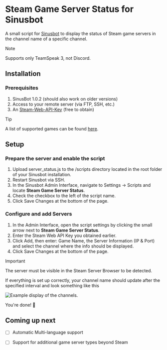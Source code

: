 # Steam Game Server Status for Sinusbot

A small script for [Sinusbot](https://github.com/SinusBot) to display the status of Steam game servers in the channel name of a specific channel.

> [!NOTE]
> Supports only TeamSpeak 3, not Discord.

## Installation

### Prerequisites
1. SinusBot 1.0.2 (should also work on older versions)
2. Access to your remote server (via FTP, SSH, etc.)
3. An [Steam-Web-API-Key](https://steamcommunity.com/dev/apikey) (free to obtain)

> [!TIP]
> A list of supported games can be found [here](https://developer.valvesoftware.com/wiki/Dedicated_Servers_List).


## Setup

### Prepare the server and enable the script
1. Upload server_status.js to the /scripts directory located in the root folder of your Sinusbot installation.
2. Restart Sinusbot via SSH.
3. In the Sinusbot Admin Interface, navigate to Settings -> Scripts and locate **Steam Game Server Status**.
4. Check the checkbox to the left of the script name.
5. Click Save Changes at the bottom of the page.

### Configure and add Servers
1. In the Admin Interface, open the script settings by clicking the small arrow next to **Steam Game Server Status**.
2. Enter the Steam Web API Key you obtained earlier.
3. Click Add, then enter: Game Name, the Server Information (IP & Port) and select the channel where the info should be displayed.
4. Click Save Changes at the bottom of the page.


> [!IMPORTANT]
> The server must be visible in the Steam Server Browser to be detected.

If everything is set up correctly, your channel name should update after the specified interval and look something like this

![Example display of the channels.](http://185.230.163.154/uploads/done.png)

You're done! :partying_face:

## Coming up next
- [ ] Automatic Multi-language support
- [ ] Support for additional game server types beyond Steam


